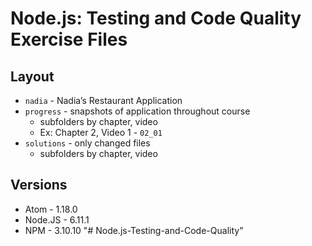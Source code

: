 # Node.js: Testing and Code Quality Exercise Files

## Layout

- `nadia` - Nadia’s Restaurant Application
- `progress` - snapshots of application throughout course
    - subfolders by chapter, video
    - Ex: Chapter 2, Video 1 - `02_01`
- `solutions` - only changed files
    - subfolders by chapter, video

## Versions

- Atom - 1.18.0
- Node.JS - 6.11.1
- NPM - 3.10.10
"# Node.js-Testing-and-Code-Quality" 
